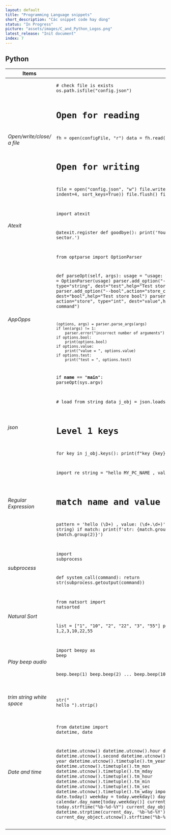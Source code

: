 ```yaml
---
layout: default
title: "Programming Language snippets"
short_description: "Các snippet code hay dùng"
status: "In Progress"
picture: "assets/images/C_and_Python_Logos.png"
latest_release: "Init document"
index: 7
---
```


<h2>Python</h2>
<table class="project_table">
    <thead>
        <tr>
            <th>Items</th>
            <th>Details</th>
        </tr>
    </thead>
    <tbody>
        <!-- Row 1 -->
        <tr>
            <td>
                <h6>Open/write/close/ a file</h6>
            </td>
            <td>
                <div style="width:1000px;overflow:auto">
                    <pre><code># check file is exists
os.path.isfile("config.json")

# Open for reading
fh = open(configFile, "r")
data = fh.read()

# Open for writing
file = open("config.json", "w")
file.write(json.dumps(json_object, indent=4, sort_keys=True))
file.flush()
file.close()</code></pre>
                </div>
            </td>
        </tr>
        <!-- Row 2 -->
        <tr>
            <td>
                <h6>Atexit</h6>
            </td>
            <td>
                <div style="width:1000px;overflow:auto">
                    <pre><code>import atexit

@atexit.register
def goodbye():
    print('You are now leaving the Python sector.')</code></pre>
                </div>
            </td>
        </tr>
        <!-- Row 3 -->
        <tr>
            <td>
                <h6>AppOpps</h6>
            </td>
            <td>
                <div style="width:1000px;overflow:auto">
                    <pre><code>from optparse import OptionParser

def parseOpt(self, args):
    usage = "usage: %prog [options] arg"
    parser = OptionParser(usage)
    parser.add_option("-t", "--test", action="store", type="string", dest="test",help="Test store string")
    parser.add_option("--bool",action="store_const", const=1, dest="bool",help="Test store bool")
    parser.add_option("--value", action="store", type="int", dest="value",help="common value for other command")

    (options, args) = parser.parse_args(args)
    if len(args) != 1:
        parser.error("incorrect number of arguments")
    if options.bool:
        print(options.bool)
    if options.value:
        print("value = ", options.value)
    if options.test:
        print("test = ", options.test)

if __name__ == "__main__":
    parseOpt(sys.argv)</code></pre>
                </div>
            </td>
        </tr>
        <!-- Row 4 -->
        <tr>
            <td>
                <h6>json</h6>
            </td>
            <td>
                <div style="width:1000px;overflow:auto">
                    <pre><code># load from string data
j_obj = json.loads(str_data)

# Level 1 keys
for key in j_obj.keys():
    print(f"key {key}, data: {j_obj[key]}")
                    </code></pre>
                </div>
            </td>
        </tr>
        <!-- Row 5 -->
        <tr>
            <td>
                <h6>Regular Expression</h6>
            </td>
            <td>
                <div style="width:1000px;overflow:auto">
                    <pre><code>import re
string = "hello MY_PC_NAME , value: 1.34"

# match name and value
pattern = 'hello (\D+) , value: (\d+.\d+)'
match = re.search(pattern, string)
if match:
    print(f'str: {match.group(1)}, value: {match.group(2)}')</code></pre>
                </div>
            </td>
        </tr>
        <!-- Row 5 -->
        <tr>
            <td>
                <h6>subprocess</h6>
            </td>
            <td>
                <div style="width:1000px;overflow:auto">
                    <pre><code>import subprocess

def system_call(command):
    return str(subprocess.getoutput(command))</code></pre>
                </div>
            </td>
        </tr>
        <!-- Row 6 -->
        <tr>
            <td>
                <h6>Natural Sort</h6>
            </td>
            <td>
                <div style="width:1000px;overflow:auto">
                    <pre><code>from natsort import natsorted

list = ["1", "10", "2", "22", "3", "55"]
print(natsorted(list)) # 1,2,3,10,22,55
</code></pre>
                </div>
            </td>
        </tr>
        <!-- Row 7 -->
        <tr>
            <td>
                <h6>Play beep audio</h6>
            </td>
            <td>
                <div style="width:1000px;overflow:auto">
                    <pre><code>import beepy as beep

beep.beep(1)
beep.beep(2)
...
beep.beep(10)
</code></pre>
                </div>
            </td>
        </tr>
        <!-- Row 8 -->
        <tr>
            <td>
                <h6>trim string white space</h6>
            </td>
            <td>
                <div style="width:1000px;overflow:auto">
                    <pre><code>str("   hello    ").strip()</code></pre>
                </div>
            </td>
        </tr>
        <!-- Row 9 -->
        <tr>
            <td>
                <h6>Date and time</h6>
            </td>
            <td>
                <div style="width:1000px;overflow:auto">
                    <pre><code>from datetime import datetime, date

datetime.utcnow()
datetime.utcnow().hour
datetime.utcnow().minute
datetime.utcnow().second
datetime.utcnow().timetuple().tm_yday // day of year
datetime.utcnow().timetuple().tm_year
datetime.utcnow().timetuple().tm_mon
datetime.utcnow().timetuple().tm_mday
datetime.utcnow().timetuple().tm_hour
datetime.utcnow().timetuple().tm_min
datetime.utcnow().timetuple().tm_sec
datetime.utcnow().timetuple().tm_wday
import calendar
today = date.today()
weekday = today.weekday()
day_name = calendar.day_name[today.weekday()]
current_day = today.strftime("%b-%d-%Y")
current_day_object = datetime.strptime(current_day, '%b-%d-%Y')
current_day_utc = current_day_object.utcnow().strftime("%b-%d-%Y")
</code></pre>
                </div>
            </td>
        </tr>
    </tbody>
</table>

